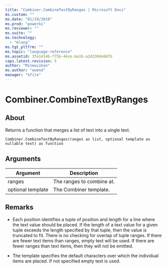 ```yaml
---
title: "Combiner.CombineTextByRanges | Microsoft Docs"
ms.custom: ""
ms.date: "01/19/2018"
ms.prod: "powerbi"
ms.reviewer: ""
ms.suite: ""
ms.technology: 
  - "mlang"
ms.tgt_pltfrm: ""
ms.topic: "language-reference"
ms.assetid: 3fe14146-f75b-44ce-ba1b-a2d230de68fb
caps.latest.revision: 5
author: "Minewiskan"
ms.author: "owend"
manager: "kfile"
---
```

# Combiner.CombineTextByRanges

  
## About  
Returns a function that merges a list of text into a single text.  
  
```  
Combiner.CombineTextByRanges(ranges as list, optional template as nullable text) as function  
```  
  
## Arguments  
  
|Argument|Description|  
|------------|---------------|  
|ranges|The ranges to combine at.|  
|optional template|The Combiner template.|  
  
## <a name="__toc360789941"></a>Remarks  
  
-   Each position identifies a tuple of position and length for a line where the text value should be placed.  If the length of a text value for a given tuple exceeds the length specified by that tuple, then the value is truncated to fit.  There is no checking for overlap of tuple ranges.  If there are fewer text items than ranges, empty text will be used.  If there are fewer ranges than text items, then they will not be emitted.  
  
-   The template specifies the default characters over which the individual items are placed.  If not specified empty text is used.  
  
